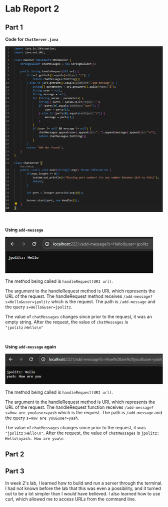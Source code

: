# Lab Report 2

## Part 1
**Code for `ChatServer.java`**

![Image](cse15l_pic1.PNG)

<br />

**Using `add-message`**

![Image](cse15l_pic2.PNG)

The method being called is `handleRequest(URI url)`.

The argument to the handleRequest method is URI, which represents the URL of the request. The handleRequest method receives `/add-message?s=Hello&user=jpolitz` which is the request. The path is `/add-message` and the query `s=Hello&user=jpolitz`.

The value of `chatMessages` changes since prior to the request, it was an empty string. After the request, the value of `chatMessages` is `"jpolitz:Hello\n"`  

<br />

**Using `add-message` again**

![Image](cse15l_pic3.PNG)

The method being called is `handleRequest(URI url)`.

The argument to the handleRequest method is URI, which represents the URL of the request. The handleRequest function receives `/add-message?s=How are you&user=yash` which is the request. The path is `/add-message` and the query `s=How are you&user=yash`.

The value of `chatMessages` changes since prior to the request, it was `"jpolitz:Hello\n"`. After the request, the value of `chatMessages` is `jpolitz: Hello\nyash: How are you\n`  


## Part 2

## Part 3
In week 2's lab, I learned how to build and run a server through the terminal. I had not known before the lab that this was even a possibility, and it turned out to be a lot simpler than I would have believed. I also learned how to use curl, which allowed me to access URLs from the command line.
